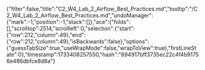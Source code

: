 {"filter":false,"title":"C2_W4_Lab_2_Airflow_Best_Practices.md","tooltip":"/C2_W4_Lab_2_Airflow_Best_Practices.md","undoManager":{"mark":-1,"position":-1,"stack":[]},"ace":{"folds":[],"scrolltop":2514,"scrollleft":0,"selection":{"start":{"row":212,"column":49},"end":{"row":212,"column":49},"isBackwards":false},"options":{"guessTabSize":true,"useWrapMode":false,"wrapToView":true},"firstLineState":0},"timestamp":1733408257550,"hash":"694917bff3735ec22c4f4b91756e486dbfce8d8a"}
